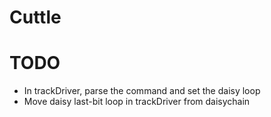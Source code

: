 # Cuttle

# TODO
- In trackDriver, parse the command and set the daisy loop
- Move daisy last-bit loop in trackDriver from daisychain
